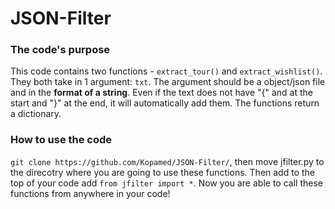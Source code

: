 # JSON-Filter


### The code's purpose

This code contains two functions - `extract_tour()` and `extract_wishlist()`. They both take in 1 argument: `txt`. The argument should be a object/json file and in the **format of a string**. Even if the text does not have "{" and at the start and "}" at the end, it will automatically add them. The functions return a dictionary.


### How to use the code
`git clone https://github.com/Kopamed/JSON-Filter/`, then move jfilter.py to the direcotry where you are going to use these functions. Then add to the top of your code add `from jfilter import *`. Now you are able to call these functions from anywhere in your code!